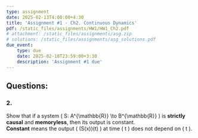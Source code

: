 ```yaml
---
type: assignment
date: 2025-02-13T4:00:00+4:30
title: 'Assignment #1 - Ch2. Continuous Dynamics'
pdf: /static_files/assignments/HW1/HW1_Ch2.pdf
# attachment: /static_files/assignments/asg.zip
# solutions: /static_files/assignments/asg_solutions.pdf
due_event: 
    type: due
    date: 2025-02-18T23:59:00+3:30
    description: 'Assignment #1 due'
---
```


## Questions:

### 2. 
Show that if a system \( S: A^{\mathbb{R}} \to B^{\mathbb{R}} \) is **strictly causal** and **memoryless**, then its output is constant.  
**Constant** means the output \( (S(x))(t) \) at time \( t \) does not depend on \( t \).
